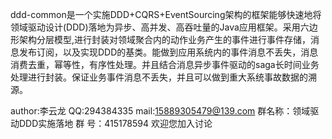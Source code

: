 ddd-common是一个实施DDD+CQRS+EventSourcing架构的框架能够快速地将领域驱动设计(DDD)落地为异步、高并发、高吞吐量的Java应用框架。采用六边形架构分层模型,进行封装对领域聚合内的动作业务产生的事件进行事件存储，消息发布订阅，以及实现DDD的基类。能做到应用系统内的事件消息不丢失，消息消费去重，幂等性，有序性处理。并且结合消息异步事件驱动的saga长时间业务处理进行封装。保证业务事件消息不丢失，并且可以做到重大系统事故数据的溯源。

author:李云龙 QQ:294384335 mail:15889305479@139.com
群名称：领域驱动DDD实施落地
群   号：415178594   欢迎您加入讨论
